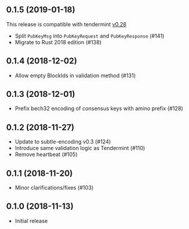 ## 0.1.5 (2019-01-18)

This release is compatible with tendermint [v0.28]

- Split `PubKeyMsg` into `PubKeyRequest` and `PubKeyResponse` (#141)
- Migrate to Rust 2018 edition (#138)

[v0.28]: https://github.com/tendermint/tendermint/blob/master/CHANGELOG.md#v0280
 
## 0.1.4 (2018-12-02)

- Allow empty BlockIds in validation method (#131)

## 0.1.3 (2018-12-01)

- Prefix bech32 encoding of consensus keys with amino prefix (#128)

## 0.1.2 (2018-11-27)

- Update to subtle-encoding v0.3 (#124)
- Introduce same validation logic as Tendermint (#110)
- Remove heartbeat (#105)

## 0.1.1 (2018-11-20)

- Minor clarifications/fixes (#103)

## 0.1.0 (2018-11-13)

- Initial release

